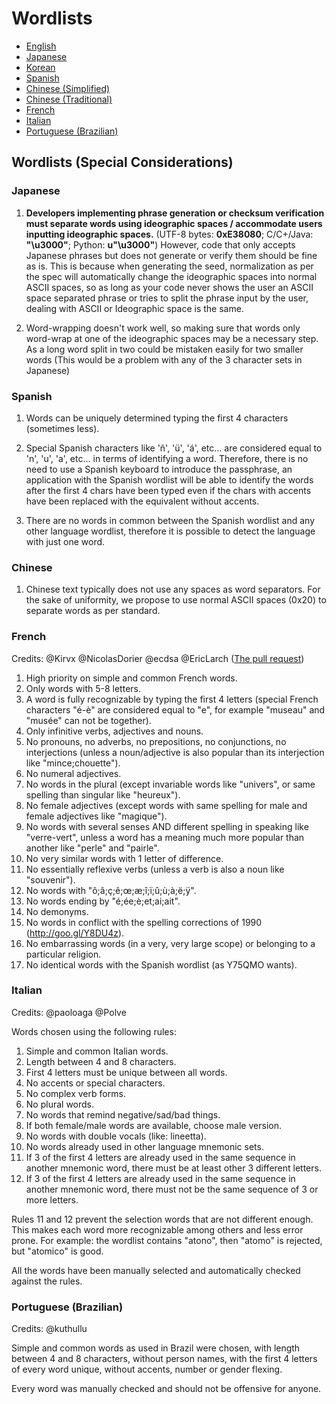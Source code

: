 # Wordlists

* [English](english.txt)
* [Japanese](japanese.txt)
* [Korean](korean.txt)
* [Spanish](spanish.txt)
* [Chinese (Simplified)](chinese_simplified.txt)
* [Chinese (Traditional)](chinese_traditional.txt)
* [French](french.txt)
* [Italian](italian.txt)
* [Portuguese (Brazilian)](portuguese_brazilian.txt)

## Wordlists (Special Considerations)

### Japanese

1. **Developers implementing phrase generation or checksum verification must separate words using ideographic spaces / accommodate users inputting ideographic spaces.**
(UTF-8 bytes: **0xE38080**; C/C+/Java: **"\u3000"**; Python: **u"\u3000"**)
However, code that only accepts Japanese phrases but does not generate or verify them should be fine as is.
This is because when generating the seed, normalization as per the spec will
automatically change the ideographic spaces into normal ASCII spaces, so as long as your code never shows the user an ASCII space
separated phrase or tries to split the phrase input by the user, dealing with ASCII or Ideographic space is the same.

2. Word-wrapping doesn't work well, so making sure that words only word-wrap at one of the
ideographic spaces may be a necessary step. As a long word split in two could be mistaken easily
for two smaller words (This would be a problem with any of the 3 character sets in Japanese)

### Spanish

1. Words can be uniquely determined typing the first 4 characters (sometimes less).

2. Special Spanish characters like 'ñ', 'ü', 'á', etc... are considered equal to 'n', 'u', 'a', etc... in terms of identifying a word. Therefore, there is no need to use a Spanish keyboard to introduce the passphrase, an application with the Spanish wordlist will be able to identify the words after the first 4 chars have been typed even if the chars with accents have been replaced with the equivalent without accents.

3. There are no words in common between the Spanish wordlist and any other language wordlist, therefore it is possible to detect the language with just one word.

### Chinese

1. Chinese text typically does not use any spaces as word separators. For the sake of
uniformity, we propose to use normal ASCII spaces (0x20) to separate words as per standard.

### French

Credits: @Kirvx @NicolasDorier @ecdsa @EricLarch
([The pull request](https://github.com/bitcoin/bips/issues/152))

1.  High priority on simple and common French words.
2.  Only words with 5-8 letters.
3.  A word is fully recognizable by typing the first 4 letters (special French characters "é-è" are considered equal to "e", for example "museau" and "musée" can not be together).
4.  Only infinitive verbs, adjectives and nouns.
5.  No pronouns, no adverbs, no prepositions, no conjunctions, no interjections (unless a noun/adjective is also popular than its interjection like "mince;chouette").
6.  No numeral adjectives.
7.  No words in the plural (except invariable words like "univers", or same spelling than singular like "heureux").
8.  No female adjectives (except words with same spelling for male and female adjectives like "magique").
9.  No words with several senses AND different spelling in speaking like "verre-vert", unless a word has a meaning much more popular than another like "perle" and "pairle".
10. No very similar words with 1 letter of difference.
11. No essentially reflexive verbs (unless a verb is also a noun like "souvenir").
12. No words with "ô;â;ç;ê;œ;æ;î;ï;û;ù;à;ë;ÿ".
13. No words ending by "é;ée;è;et;ai;ait".
14. No demonyms.
15. No words in conflict with the spelling corrections of 1990 (http://goo.gl/Y8DU4z).
16. No embarrassing words (in a very, very large scope) or belonging to a particular religion.
17. No identical words with the Spanish wordlist (as Y75QMO wants).

### Italian

Credits: @paoloaga @Polve

Words chosen using the following rules:

1. Simple and common Italian words.
2. Length between 4 and 8 characters.
3. First 4 letters must be unique between all words.
4. No accents or special characters.
5. No complex verb forms.
6. No plural words.
7. No words that remind negative/sad/bad things.
8. If both female/male words are available, choose male version.
9. No words with double vocals (like: lineetta).
10. No words already used in other language mnemonic sets.
11. If 3 of the first 4 letters are already used in the same sequence in another mnemonic word, there must be at least other 3 different letters.
12. If 3 of the first 4 letters are already used in the same sequence in another mnemonic word, there must not be the same sequence of 3 or more letters.

Rules 11 and 12 prevent the selection words that are not different enough. This makes each word more recognizable among others and less error prone. For example: the wordlist contains "atono", then "atomo" is rejected, but "atomico" is good.

All the words have been manually selected and automatically checked against the rules.

### Portuguese (Brazilian)

Credits: @kuthullu

Simple and common words as used in Brazil were chosen, with length between 4 and 8 characters, without person names, with the first 4 letters of every word unique, without accents, number or gender flexing.

Every word was manually checked and should not be offensive for anyone.
